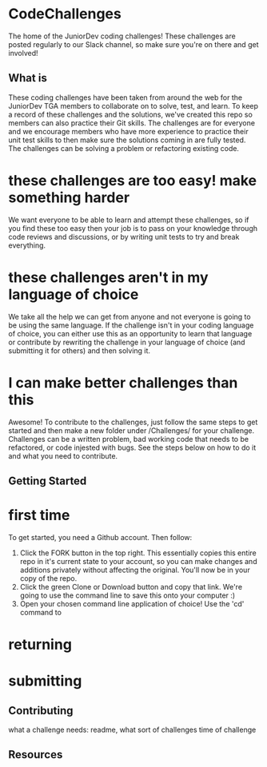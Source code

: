 # CodeChallenges
The home of the JuniorDev coding challenges! These challenges are posted regularly to our Slack channel, so make sure you're on there and get involved!

## What is

These coding challenges have been taken from around the web for the JuniorDev TGA members to collaborate on to solve, test, and learn. To keep a record of these challenges and the solutions, we've created this repo so members can also practice their Git skills. The challenges are for everyone and we encourage members who have more experience to practice their unit test skills to then make sure the solutions coming in are fully tested.
The challenges can be solving a problem or refactoring existing code.

# these challenges are too easy! make something harder

We want everyone to be able to learn and attempt these challenges, so if you find these too easy then your job is to pass on your knowledge through code reviews and discussions, or by writing unit tests to try and break everything.

# these challenges aren't in my language of choice

We take all the help we can get from anyone and not everyone is going to be using the same language. If the challenge isn't in your coding language of choice, you can either use this as an opportunity to learn that language or contribute by rewriting the challenge in your language of choice (and submitting it for others) and then solving it.

# I can make better challenges than this

Awesome! To contribute to the challenges, just follow the same steps to get started and then make a new folder under /Challenges/ for your challenge. Challenges can be a written problem, bad working code that needs to be refactored, or code injested with bugs. See the steps below on how to do it and what you need to contribute.

## Getting Started

# first time

To get started, you need a Github account. Then follow:
1. Click the FORK button in the top right. This essentially copies this entire repo in it's current state to your account, so you can make changes and additions privately without affecting the original. You'll now be in your copy of the repo.
2. Click the green Clone or Download button and copy that link. We're going to use the command line to save this onto your computer :)
3. Open your chosen command line application of choice! Use the 'cd' command to  


# returning

# submitting

## Contributing

what a challenge needs: readme, 
what sort of challenges
time of challenge

## Resources